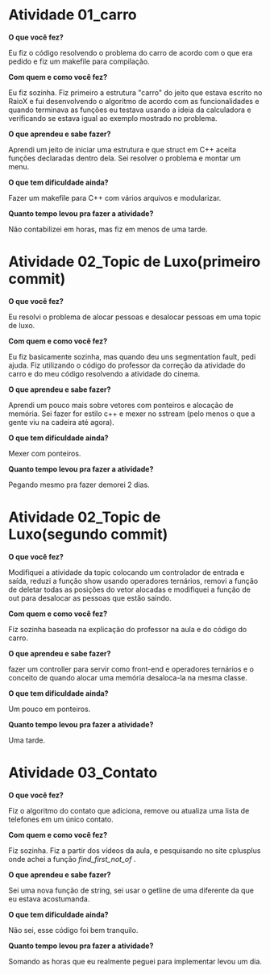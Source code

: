 # Atividade 01_carro
**O que você fez?**

Eu fiz o código resolvendo o problema do carro de acordo com o que era pedido e fiz um makefile para compilação.

**Com quem e como você fez?**

Eu fiz sozinha. Fiz primeiro a estrutura "carro" do jeito que estava escrito no RaioX e fui desenvolvendo o algoritmo de acordo com as funcionalidades e quando terminava as funções eu testava usando a ideia da calculadora e verificando se estava igual ao exemplo mostrado no problema.

**O que aprendeu e sabe fazer?**

Aprendi um jeito de iniciar uma estrutura e que struct em C++ aceita funções declaradas dentro dela. Sei resolver o problema e montar um menu.

**O que tem dificuldade ainda?**

Fazer um makefile para C++ com vários arquivos e modularizar.

**Quanto tempo levou pra fazer a atividade?**

Não contabilizei em horas, mas fiz em menos de uma tarde.


# Atividade 02_Topic de Luxo(primeiro commit)

**O que você fez?**

Eu resolvi o problema de alocar pessoas e desalocar pessoas em uma topic de luxo.

**Com quem e como você fez?**

Eu fiz basicamente sozinha, mas quando deu uns segmentation fault, pedi ajuda. Fiz utilizando o código do professor da correção da atividade do carro e do meu código resolvendo a atividade do cinema.

**O que aprendeu e sabe fazer?**

Aprendi um pouco mais sobre vetores com ponteiros e alocação de memória. Sei fazer for estilo c++ e mexer no sstream (pelo menos o que a gente viu na cadeira até agora). 

**O que tem dificuldade ainda?**

Mexer com ponteiros.

**Quanto tempo levou pra fazer a atividade?**

Pegando mesmo pra fazer demorei 2 dias.

# Atividade 02_Topic de Luxo(segundo commit)
**O que você fez?**

Modifiquei a atividade da topic colocando um controlador de entrada e saída, reduzi a função show usando operadores ternários, removi a função de deletar todas as posições do vetor alocadas e modifiquei a função de out para desalocar as pessoas que estão saindo.

**Com quem e como você fez?**

Fiz sozinha baseada na explicação do professor na aula e do código do carro.

**O que aprendeu e sabe fazer?**

fazer um controller para servir como front-end e operadores ternários e o conceito de quando alocar uma memória desaloca-la na mesma classe.

**O que tem dificuldade ainda?**

Um pouco em ponteiros.

**Quanto tempo levou pra fazer a atividade?**

Uma tarde.

# Atividade 03_Contato
**O que você fez?**

Fiz o algoritmo do contato que adiciona, remove ou atualiza uma lista de telefones em um único contato.

**Com quem e como você fez?**

Fiz sozinha. Fiz a partir dos vídeos da aula, e pesquisando no site cplusplus onde achei a função *find_first_not_of* .

**O que aprendeu e sabe fazer?**

Sei uma nova função de string, sei usar o getline de uma diferente da que eu estava acostumanda.

**O que tem dificuldade ainda?**

Não sei, esse código foi bem tranquilo.

**Quanto tempo levou pra fazer a atividade?**

Somando as horas que eu realmente peguei para implementar levou um dia.
